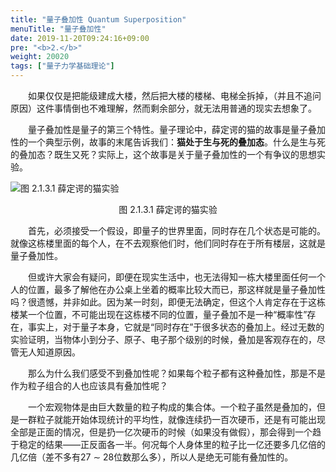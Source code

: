 ```yaml
---
title: "量子叠加性 Quantum Superposition"
menuTitle: "量子叠加性"
date: 2019-11-20T09:24:16+09:00
pre: "<b>2.</b>"
weight: 20020
tags: ["量子力学基础理论"]
---
```


&emsp;&emsp;如果仅仅是把能级建成大楼，然后把大楼的楼梯、电梯全拆掉，（并且不追问原因）这件事情倒也不难理解，然而剩余部分，就无法用普通的现实去想象了。

&emsp;&emsp;量子叠加性是量子的第三个特性。量子理论中，薛定谔的猫的故事是量子叠加性的一个典型示例，故事的末尾告诉我们：**猫处于生与死的叠加态**。什么是生与死的叠加态？既生又死？实际上，这个故事是关于量子叠加性的一个有争议的思想实验。

![图 2.1.3.1 薛定谔的猫实验](/images/图%202.1.3.1%20薛定谔的猫实验.png)
<div align=center>图 2.1.3.1 薛定谔的猫实验</div>

&emsp;&emsp;首先，必须接受一个假设，即量子的世界里面，同时存在几个状态是可能的。就像这栋楼里面的每个人，在不去观察他们时，他们同时存在于所有楼层，这就是量子叠加性。

&emsp;&emsp;但或许大家会有疑问，即便在现实生活中，也无法得知一栋大楼里面任何一个人的位置，最多了解他在办公桌上坐着的概率比较大而已，那这样就是量子叠加性吗？很遗憾，并非如此。因为某一时刻，即便无法确定，但这个人肯定存在于这栋楼某一个位置，不可能出现在这栋楼不同的位置，量子叠加不是一种“概率性”存在，事实上，对于量子本身，它就是“同时存在”于很多状态的叠加上。经过无数的实验证明，当物体小到分子、原子、电子那个级别的时候，叠加是客观存在的，尽管无人知道原因。

&emsp;&emsp;那么为什么我们感受不到叠加性呢？如果每个粒子都有这种叠加性，那是不是作为粒子组合的人也应该具有叠加性呢？

&emsp;&emsp;一个宏观物体是由巨大数量的粒子构成的集合体。一个粒子虽然是叠加的，但是一群粒子就能开始体现统计的平均性，就像连续扔一百次硬币，还是有可能出现全部是正面的情况，但是扔一亿次硬币的时候（如果没有做假），那会得到一个趋于稳定的结果——正反面各一半。何况每个人身体里的粒子比一亿还要多几亿倍的几亿倍（差不多有27 ∼ 28位数那么多），所以人是绝无可能有叠加性的。